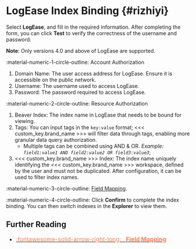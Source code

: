 # LogEase Index Binding {#rizhiyi}

Select **LogEase**, and fill in the required information. After completing the form, you can click **Test** to verify the correctness of the username and password.

**Note**: Only versions 4.0 and above of LogEase are supported.

:material-numeric-1-circle-outline: Account Authorization

1. Domain Name: The user access address for LogEase. Ensure it is accessible on the public network.
2. Username: The username used to access LogEase.
3. Password: The password required to access LogEase.

:material-numeric-2-circle-outline: Resource Authorization

1. Beaver Index: The index name in LogEase that needs to be bound for viewing.
2. Tags: You can input tags in the `key:value` format; <<< custom_key.brand_name >>> will filter data through tags, enabling more granular data query authorization.
    - Multiple tags can be combined using AND & OR. *Example: `field1:value1 AND field2:value2 OR field3:value3`*;
3. <<< custom_key.brand_name >>> Index: The index name uniquely identifying the <<< custom_key.brand_name >>> workspace, defined by the user and must not be duplicated. After configuration, it can be used to filter index names.

:material-numeric-3-circle-outline: [Field Mapping](./index.md#mapping).

:material-numeric-4-circle-outline: Click **Confirm** to complete the index binding. You can then switch indexes in the **Explorer** to view them.

## Further Reading

<font size=3>

<div class="grid cards" markdown>

- [<font color="coral"> :fontawesome-solid-arrow-right-long: &nbsp; **Field Mapping**</font>](./index.md#mapping)

</div>

</font>